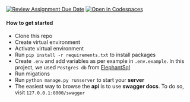 [![Review Assignment Due Date](https://classroom.github.com/assets/deadline-readme-button-24ddc0f5d75046c5622901739e7c5dd533143b0c8e959d652212380cedb1ea36.svg)](https://classroom.github.com/a/ElZJXbKA)
[![Open in Codespaces](https://classroom.github.com/assets/launch-codespace-7f7980b617ed060a017424585567c406b6ee15c891e84e1186181d67ecf80aa0.svg)](https://classroom.github.com/open-in-codespaces?assignment_repo_id=11576666)

#### How to get started

- Clone this repo
- Create virtual environment
- Activate virtual environment
- Run `pip install -r requirements.txt` to install packages
- Create `.env` and add variables as per example in `.env.example`. In this project, we used `Postgres db` from [ElephantSql](https://www.elephantsql.com/)
- Run migations
- Run `python manage.py runserver` to start your **server**
- The easiest way to browse the **api** is to use **swagger docs**. To do so, visit `127.0.0.1:8000/swagger`